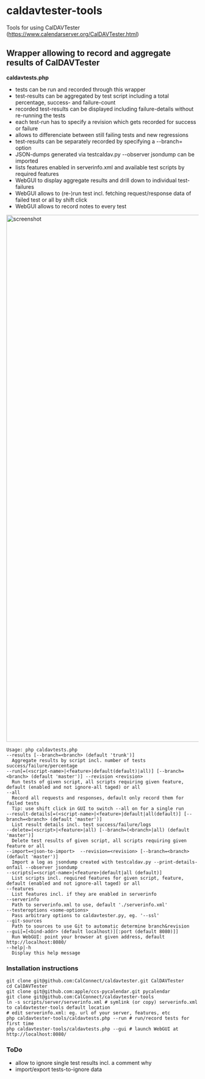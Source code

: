 # caldavtester-tools
Tools for using CalDAVTester (https://www.calendarserver.org/CalDAVTester.html)

## Wrapper allowing to record and aggregate results of CalDAVTester ##
**caldavtests.php**
* tests can be run and recorded through this wrapper
* test-results can be aggregated by test script including a total percentage, success- and failure-count
* recorded test-results can be displayed including failure-details without re-running the tests
* each test-run has to specify a revision which gets recorded for success or failure
* allows to differenciate between still failing tests and new regressions
* test-results can be separately recorded by specifying a --branch=<branch> option
* JSON-dumps generated via testcaldav.py --observer jsondump can be imported
* lists features enabled in serverinfo.xml and available test scripts by required features
* WebGUI to display aggregate results and drill down to individual test-failures
* WebGUI allows to (re-)run test incl. fetching request/response data of failed test or all by shift click
* WebGUI allows to record notes to every test
<img width="1380" alt="screenshot" src="https://user-images.githubusercontent.com/972180/30808311-e68caf7c-a1fd-11e7-8702-b73f0d7479f6.png">

```
Usage: php caldavtests.php
--results [--branch=<branch> (default 'trunk')]
  Aggregate results by script incl. number of tests success/failure/percentage
--run[=(<script-name>|<feature>|default(default)|all)] [--branch=<branch> (default 'master')] --revision <revision>
  Run tests of given script, all scripts requiring given feature, default (enabled and not ignore-all taged) or all
--all
  Record all requests and responses, default only record them for failed tests
  Tip: use shift click in GUI to switch --all on for a single run
--result-details[=(<script-name>|<feature>|default|all(default)] [--branch=<branch> (default 'master')]
  List result details incl. test success/failure/logs
--delete=(<script>|<feature>|all) [--branch=(<branch>|all) (default 'master')]
  Delete test results of given script, all scripts requiring given feature or all
--import=<json-to-import>  --revision=<revision> [--branch=<branch> (default 'master')]
  Import a log as jsondump created with testcaldav.py --print-details-onfail --observer jsondump
--scripts[=<script-name>|<feature>|default|all (default)]
  List scripts incl. required features for given script, feature, default (enabled and not ignore-all taged) or all
--features
  List features incl. if they are enabled in serverinfo
--serverinfo
  Path to serverinfo.xml to use, default './serverinfo.xml'
--testeroptions <some-options>
  Pass arbitrary options to caldavtester.py, eg. '--ssl'
--git-sources
  Path to sources to use Git to automatic determine branch&revision
--gui[=[<bind-addr> (default localhost)][:port (default 8080)]]
  Run WebGUI: point your browser at given address, default http://localhost:8080/
--help|-h
  Display this help message
  ```
### Installation instructions
```
git clone git@github.com:CalConnect/caldavtester.git CalDAVTester
cd CalDAVTester
git clone git@github.com:apple/ccs-pycalendar.git pycalendar
git clone git@github.com:CalConnect/caldavtester-tools
ln -s scripts/server/serverinfo.xml # symlink (or copy) serverinfo.xml to caldavtester-tools default location
# edit serverinfo.xml: eg. url of your server, features, etc
php caldavtester-tools/caldavtests.php --run # run/record tests for first time
php caldavtester-tools/caldavtests.php --gui # launch WebGUI at http://localhost:8080/
```

### ToDo
* allow to ignore single test results incl. a comment why
* import/export tests-to-ignore data

